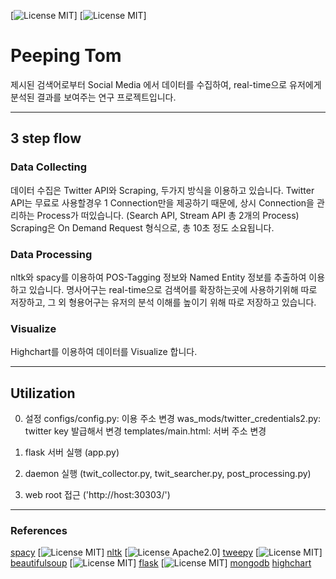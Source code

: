 
[![License MIT](https://img.shields.io/badge/License-MIT-red.svg)]
[![License MIT](https://img.shields.io/badge/data-web-blue.svg)]

# Peeping Tom
제시된 검색어로부터 Social Media 에서 데이터를 수집하여, real-time으로 유저에게 분석된 결과를 보여주는 연구 프로젝트입니다.
___
## 3 step flow
### Data Collecting
데이터 수집은 Twitter API와 Scraping, 두가지 방식을 이용하고 있습니다.
Twitter API는 무료로 사용할경우 1 Connection만을 제공하기 때문에, 상시 Connection을 관리하는 Process가 떠있습니다. (Search API, Stream API 총 2개의 Process)
Scraping은  On Demand Request 형식으로, 총 10초 정도 소요됩니다.

### Data Processing
nltk와 spacy를 이용하여 POS-Tagging 정보와 Named Entity 정보를 추출하여 이용하고 있습니다.
명사어구는 real-time으로 검색어를 확장하는곳에 사용하기위해 따로 저장하고,  그 외 형용어구는 유저의 분석 이해를 높이기 위해 따로 저장하고 있습니다. 

### Visualize
Highchart를 이용하여 데이터를 Visualize 합니다.
___
## Utilization
0. 설정
configs/config.py: 이용 주소 변경
was_mods/twitter_credentials2.py: twitter key 발급해서 변경
templates/main.html: 서버 주소 변경

1. flask 서버 실행 (app.py)
2. daemon 실행 (twit_collector.py, twit_searcher.py, post_processing.py)
3. web root 접근 ('http://host:30303/')

___
### References
[spacy](https://github.com/explosion/spaCy) [![License MIT](https://img.shields.io/badge/License-MIT-red.svg)]
[nltk](https://github.com/nltk/nltk) [![License Apache2.0](https://img.shields.io/badge/License-Apache%202.0-yellowgreen.svg)]
[tweepy](https://github.com/tweepy/tweepy) [![License MIT](https://img.shields.io/badge/License-MIT-red.svg)]
[beautifulsoup](https://www.crummy.com/software/BeautifulSoup/) [![License MIT](https://img.shields.io/badge/License-CC-orange.svg)]
[flask](http://flask.pocoo.org/docs/1.0/) [![License MIT](https://img.shields.io/badge/License-BSD-brightgreen.svg)]
[mongodb](https://www.mongodb.com)
[highchart](https://www.highcharts.com)


